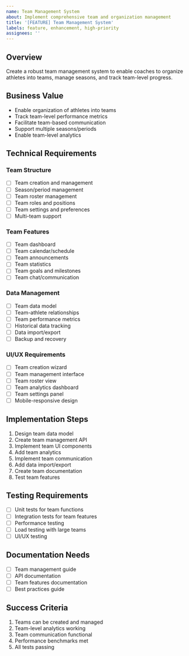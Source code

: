 ```yaml
---
name: Team Management System
about: Implement comprehensive team and organization management
title: '[FEATURE] Team Management System'
labels: feature, enhancement, high-priority
assignees: ''
---
```


## Overview
Create a robust team management system to enable coaches to organize athletes into teams, manage seasons, and track team-level progress.

## Business Value
- Enable organization of athletes into teams
- Track team-level performance metrics
- Facilitate team-based communication
- Support multiple seasons/periods
- Enable team-level analytics

## Technical Requirements

### Team Structure
- [ ] Team creation and management
- [ ] Season/period management
- [ ] Team roster management
- [ ] Team roles and positions
- [ ] Team settings and preferences
- [ ] Multi-team support

### Team Features
- [ ] Team dashboard
- [ ] Team calendar/schedule
- [ ] Team announcements
- [ ] Team statistics
- [ ] Team goals and milestones
- [ ] Team chat/communication

### Data Management
- [ ] Team data model
- [ ] Team-athlete relationships
- [ ] Team performance metrics
- [ ] Historical data tracking
- [ ] Data import/export
- [ ] Backup and recovery

### UI/UX Requirements
- [ ] Team creation wizard
- [ ] Team management interface
- [ ] Team roster view
- [ ] Team analytics dashboard
- [ ] Team settings panel
- [ ] Mobile-responsive design

## Implementation Steps
1. Design team data model
2. Create team management API
3. Implement team UI components
4. Add team analytics
5. Implement team communication
6. Add data import/export
7. Create team documentation
8. Test team features

## Testing Requirements
- [ ] Unit tests for team functions
- [ ] Integration tests for team features
- [ ] Performance testing
- [ ] Load testing with large teams
- [ ] UI/UX testing

## Documentation Needs
- [ ] Team management guide
- [ ] API documentation
- [ ] Team features documentation
- [ ] Best practices guide

## Success Criteria
1. Teams can be created and managed
2. Team-level analytics working
3. Team communication functional
4. Performance benchmarks met
5. All tests passing 